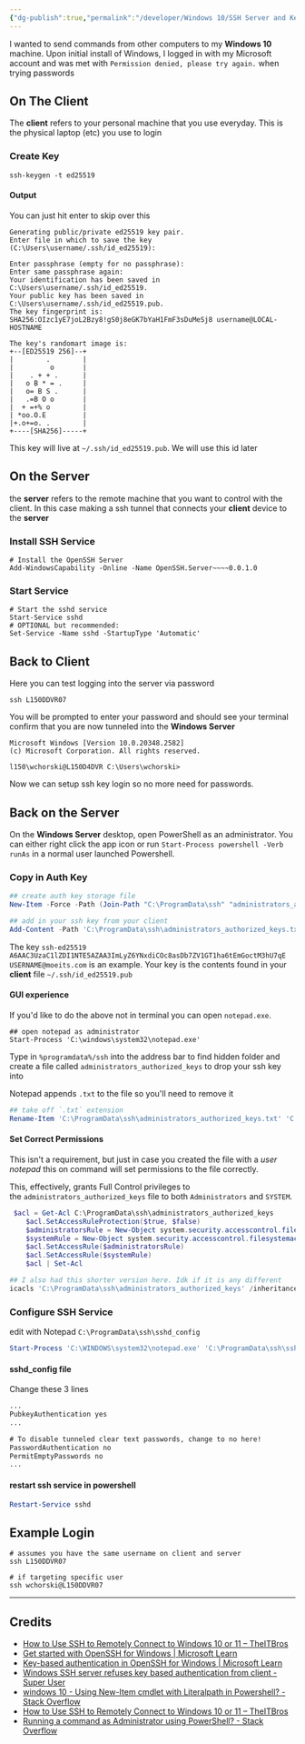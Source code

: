 ```yaml
---
{"dg-publish":true,"permalink":"/developer/Windows 10/SSH Server and Key Login Linux Mac Client to Windows Server/","tags":["ssh","terminal","IoT","homelab"],"created":"2024-08-07T12:25:33.000-05:00","updated":"2024-08-07T12:25:33.000-05:00"}
---
```


I wanted to send commands from other computers to my **Windows 10** machine. Upon initial install of Windows, I logged in with my Microsoft account and was met with `Permission denied, please try again.` when trying passwords

## On The Client
The **client** refers to your personal machine that you use everyday. This is the physical laptop (etc) you use to login
### Create Key
```shell
ssh-keygen -t ed25519
```

#### Output
You can just hit enter to skip over this
```output
Generating public/private ed25519 key pair.
Enter file in which to save the key (C:\Users\username/.ssh/id_ed25519):

Enter passphrase (empty for no passphrase):
Enter same passphrase again:
Your identification has been saved in C:\Users\username/.ssh/id_ed25519.
Your public key has been saved in C:\Users\username/.ssh/id_ed25519.pub.
The key fingerprint is:
SHA256:OIzc1yE7joL2Bzy8!gS0j8eGK7bYaH1FmF3sDuMeSj8 username@LOCAL-HOSTNAME

The key's randomart image is:
+--[ED25519 256]--+
|        .        |
|         o       |
|    . + + .      |
|   o B * = .     |
|   o= B S .      |
|   .=B O o       |
|  + =+% o        |
| *oo.O.E         |
|+.o+=o. .        |
+----[SHA256]-----+
```

This key will live at `~/.ssh/id_ed25519.pub`. We will use this id later
## On the Server
the **server** refers to the remote machine that you want to control with the client. In this case making a ssh tunnel that connects your **client** device to the **server**
### Install SSH Service
```shell
# Install the OpenSSH Server 
Add-WindowsCapability -Online -Name OpenSSH.Server~~~~0.0.1.0
```
### Start Service
```shell
# Start the sshd service 
Start-Service sshd 
# OPTIONAL but recommended: 
Set-Service -Name sshd -StartupType 'Automatic'
```

## Back to Client
Here you can test logging into the server via password
```shell
ssh L150DDVR07
```

You will be prompted to enter your password and should see your terminal confirm that you are now tunneled into the **Windows Server**

```shell
Microsoft Windows [Version 10.0.20348.2582]
(c) Microsoft Corporation. All rights reserved.

l150\wchorski@L150D4DVR C:\Users\wchorski>
```

Now we can setup ssh key login so no more need for passwords.
## Back on the Server
On the **Windows Server** desktop, open PowerShell as an administrator. You can either right click the app icon or run `Start-Process powershell -Verb runAs` in a normal user launched Powershell.
### Copy in Auth Key

```powershell
## create auth key storage file
New-Item -Force -Path (Join-Path "C:\ProgramData\ssh" "administrators_authorized_keys")

## add in your ssh key from your client
Add-Content -Path 'C:\ProgramData\ssh\administrators_authorized_keys.txt' -Value "ssh-ed25519 A6AAC3UzaC1lZDI1NTE5AZAA3ImLyZ6YNxdiCOc8asDb7ZV1GT1ha6tEmGoctM3hU7qE USERNAME@moeits.com"
```

The key `ssh-ed25519 A6AAC3UzaC1lZDI1NTE5AZAA3ImLyZ6YNxdiCOc8asDb7ZV1GT1ha6tEmGoctM3hU7qE USERNAME@moeits.com` is an example. Your key is the contents found in your **client** file ``~/.ssh/id_ed25519.pub``

#### GUI experience
If you'd like to do the above not in terminal you can open `notepad.exe`. 
```
## open notepad as administrator
Start-Process 'C:\windows\system32\notepad.exe'
```

Type in `%programdata%/ssh` into the address bar to find hidden folder and create a file called `administrators_authorized_keys` to drop your ssh key into

Notepad appends `.txt` to the file so you'll need to remove it
```powershell
## take off `.txt` extension
Rename-Item 'C:\ProgramData\ssh\administrators_authorized_keys.txt' 'C:\ProgramData\ssh\administrators_authorized_keys'
```
#### Set Correct Permissions
This isn't a requirement, but just in case you created the file with a *user notepad* this on command will set permissions to the file correctly.

This, effectively, grants Full Control privileges to the `administrators_authorized_keys` file to both `Administrators` and `SYSTEM`.
```powershell
 $acl = Get-Acl C:\ProgramData\ssh\administrators_authorized_keys
    $acl.SetAccessRuleProtection($true, $false)
    $administratorsRule = New-Object system.security.accesscontrol.filesystemaccessrule("Administrators","FullControl","Allow")
    $systemRule = New-Object system.security.accesscontrol.filesystemaccessrule("SYSTEM","FullControl","Allow")
    $acl.SetAccessRule($administratorsRule)
    $acl.SetAccessRule($systemRule)
    $acl | Set-Acl

## I also had this shorter version here. Idk if it is any different
icacls 'C:\ProgramData\ssh\administrators_authorized_keys' /inheritance:r /grant "Administrators:F" /grant "System:F"
```
### Configure SSH Service
edit with Notepad `C:\ProgramData\ssh\sshd_config` 
```powershell
Start-Process 'C:\WINDOWS\system32\notepad.exe' 'C:\ProgramData\ssh\sshd_config'
```
#### sshd_config file
Change these 3 lines 
```txt
...
PubkeyAuthentication yes
...

# To disable tunneled clear text passwords, change to no here!
PasswordAuthentication no
PermitEmptyPasswords no
...
```
#### restart ssh service in powershell
```powershell
Restart-Service sshd
```
## Example Login
```shell
# assumes you have the same username on client and server
ssh L150DDVR07

# if targeting specific user
ssh wchorski@L150DDVR07
```

---
## Credits
- [How to Use SSH to Remotely Connect to Windows 10 or 11 – TheITBros](https://theitbros.com/ssh-into-windows/)
- [Get started with OpenSSH for Windows | Microsoft Learn](https://learn.microsoft.com/en-us/windows-server/administration/openssh/openssh_install_firstuse?tabs=powershell)
- [Key-based authentication in OpenSSH for Windows | Microsoft Learn](https://learn.microsoft.com/en-us/windows-server/administration/openssh/openssh_keymanagement)
- [Windows SSH server refuses key based authentication from client - Super User](https://superuser.com/questions/1445976/windows-ssh-server-refuses-key-based-authentication-from-client)
- [windows 10 - Using New-Item cmdlet with Literalpath in Powershell? - Stack Overflow](https://stackoverflow.com/questions/54197595/using-new-item-cmdlet-with-literalpath-in-powershell)
- [How to Use SSH to Remotely Connect to Windows 10 or 11 – TheITBros](https://theitbros.com/ssh-into-windows/)
- [Running a command as Administrator using PowerShell? - Stack Overflow](https://stackoverflow.com/questions/7690994/running-a-command-as-administrator-using-powershell)
